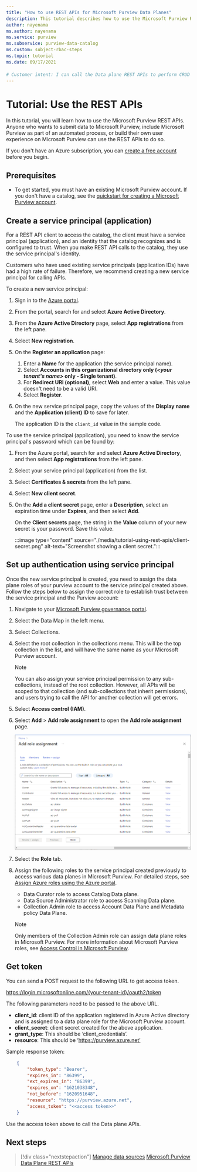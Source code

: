 ```yaml
---
title: "How to use REST APIs for Microsoft Purview Data Planes"
description: This tutorial describes how to use the Microsoft Purview REST APIs to access the contents of your Microsoft Purview.
author: nayenama
ms.author: nayenama
ms.service: purview
ms.subservice: purview-data-catalog
ms.custom: subject-rbac-steps
ms.topic: tutorial
ms.date: 09/17/2021

# Customer intent: I can call the Data plane REST APIs to perform CRUD operations on Microsoft Purview account.
---
```


# Tutorial: Use the REST APIs

In this tutorial, you will learn how to use the Microsoft Purview REST APIs. Anyone who wants to submit data to Microsoft Purview, include Microsoft Purview as part of an automated process, or build their own user experience on Microsoft Purview can use the REST APIs to do so.

If you don't have an Azure subscription, you can [create a free account](https://azure.microsoft.com/free/?ref=microsoft.com&utm_source=microsoft.com&utm_medium=docs&utm_campaign=visualstudio) before you begin.

## Prerequisites

* To get started, you must have an existing Microsoft Purview account. If you don't have a catalog, see the [quickstart for creating a Microsoft Purview account](create-catalog-portal.md).

## Create a service principal (application)

For a REST API client to access the catalog, the client must have a service principal (application), and an identity that the catalog recognizes and is configured to trust. When you make REST API calls to the catalog, they use the service principal's identity.

Customers who have used existing service principals (application IDs) have had a high rate of failure. Therefore, we recommend creating a new service principal for calling APIs.

To create a new service principal:

1. Sign in to the [Azure portal](https://portal.azure.com).
1. From the portal, search for and select **Azure Active Directory**.
1. From the **Azure Active Directory** page, select **App registrations** from the left pane.
1. Select **New registration**.
1. On the **Register an application** page:
    1. Enter a **Name** for the application (the service principal name).
    1. Select **Accounts in this organizational directory only (_&lt;your tenant's name&gt;_ only - Single tenant)**.
    1. For **Redirect URI (optional)**, select **Web** and enter a value. This value doesn't need to be a valid URI.
    1. Select **Register**.
1. On the new service principal page, copy the values of the **Display name** and the **Application (client) ID** to save for later.

   The application ID is the `client_id` value in the sample code.

To use the service principal (application), you need to know the service principal's password which can be found by:

1. From the Azure portal, search for and select **Azure Active Directory**, and then select **App registrations** from the left pane.
1. Select your service principal (application) from the list.
1. Select **Certificates & secrets** from the left pane.
1. Select **New client secret**.
1. On the **Add a client secret** page, enter a **Description**, select an expiration time under **Expires**, and then select **Add**.

   On the **Client secrets** page, the string in the **Value** column of your new secret is your password. Save this value.

   :::image type="content" source="./media/tutorial-using-rest-apis/client-secret.png" alt-text="Screenshot showing a client secret.":::

## Set up authentication using service principal

Once the new service principal is created, you need to assign the data plane roles of your purview account to the service principal created above. Follow the steps below to assign the correct role to establish trust between the service principal and the Purview account:

1. Navigate to your [Microsoft Purview governance portal](https://web.purview.azure.com/resource/).
1. Select the Data Map in the left menu.
1. Select Collections.
1. Select the root collection in the collections menu. This will be the top collection in the list, and will have the same name as your Microsoft Purview account.

    >[!NOTE] 
    >You can also assign your service principal permission to any sub-collections, instead of the root collection. However, all APIs will be scoped to that collection (and sub-collections that inherit permissions), and users trying to call the API for another collection will get errors.

1. Select **Access control (IAM)**.

1. Select **Add** > **Add role assignment** to open the **Add role assignment** page.

    ![Screenshot that shows Add role assignment page in Azure portal.](../../includes/role-based-access-control/media/add-role-assignment-page.png)

1. Select the **Role** tab.

1. Assign the following roles to the service principal created previously to access various data planes in Microsoft Purview. For detailed steps, see [Assign Azure roles using the Azure portal](../role-based-access-control/role-assignments-portal.md).

    * Data Curator role to access Catalog Data plane.
    * Data Source Administrator role to access Scanning Data plane.
    * Collection Admin role to access Account Data Plane and Metadata policy Data Plane.

    > [!Note]
    > Only members of the Collection Admin role can assign data plane roles in Microsoft Purview. For more information about Microsoft Purview roles, see [Access Control in Microsoft Purview](./catalog-permissions.md).

## Get token
You can send a POST request to the following URL to get access token.

https://login.microsoftonline.com/{your-tenant-id}/oauth2/token

The following parameters need to be passed to the above URL.

- **client_id**:  client ID of the application registered in Azure Active directory and is assigned to a data plane role for the Microsoft Purview account.
- **client_secret**: client secret created for the above application.
- **grant_type**: This should be ‘client_credentials’.
- **resource**: This should be ‘https://purview.azure.net’
 
Sample response token:

```json
    {
        "token_type": "Bearer",
        "expires_in": "86399",
        "ext_expires_in": "86399",
        "expires_on": "1621038348",
        "not_before": "1620951648",
        "resource": "https://purview.azure.net",
        "access_token": "<<access token>>"
    }
```

Use the access token above to call the Data plane APIs.

## Next steps

> [!div class="nextstepaction"]
> [Manage data sources](manage-data-sources.md)
> [Microsoft Purview Data Plane REST APIs](/rest/api/purview/)
